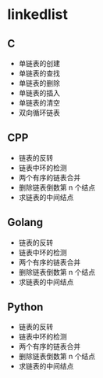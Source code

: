 # linkedlist

## C

* 单链表的创建
* 单链表的查找
* 单链表的删除
* 单链表的插入
* 单链表的清空
* 双向循环链表

## CPP

* 链表的反转
* 链表中环的检测
* 两个有序的链表合并
* 删除链表倒数第 n 个结点
* 求链表的中间结点

## Golang

* 链表的反转
* 链表中环的检测
* 两个有序的链表合并
* 删除链表倒数第 n 个结点
* 求链表的中间结点

## Python

* 链表的反转
* 链表中环的检测
* 两个有序的链表合并
* 删除链表倒数第 n 个结点
* 求链表的中间结点